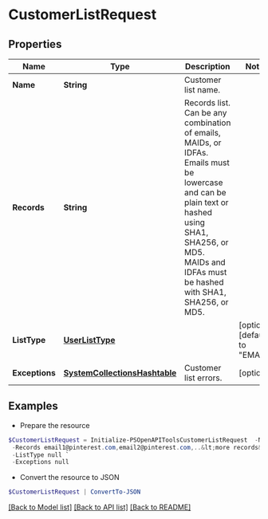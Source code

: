 # CustomerListRequest
## Properties

Name | Type | Description | Notes
------------ | ------------- | ------------- | -------------
**Name** | **String** | Customer list name. | 
**Records** | **String** | Records list. Can be any combination of emails, MAIDs, or IDFAs. Emails must be lowercase and can be plain text or hashed using SHA1, SHA256, or MD5. MAIDs and IDFAs must be hashed with SHA1, SHA256, or MD5. | 
**ListType** | [**UserListType**](UserListType.md) |  | [optional] [default to "EMAIL"]
**Exceptions** | [**SystemCollectionsHashtable**](.md) | Customer list errors. | [optional] 

## Examples

- Prepare the resource
```powershell
$CustomerListRequest = Initialize-PSOpenAPIToolsCustomerListRequest  -Name The Glengarry Glen Ross leads `
 -Records email1@pinterest.com,email2@pinterest.com,..&lt;more records&gt; `
 -ListType null `
 -Exceptions null
```

- Convert the resource to JSON
```powershell
$CustomerListRequest | ConvertTo-JSON
```

[[Back to Model list]](../README.md#documentation-for-models) [[Back to API list]](../README.md#documentation-for-api-endpoints) [[Back to README]](../README.md)

